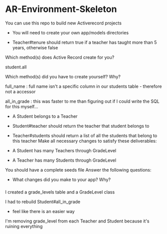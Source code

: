 # AR-Environment-Skeleton

You can use this repo to build new Activerecord projects

* You will need to create your own app/models directories

<!-- Domain: Student-Teacher
- A Student has a first_name (string)
- A Student has a last_name (string)
- A Student has a grade_level (string), for ex: “first”, “second”, “third”, etc...
- Student#full_name should return the first and last name of the student in one string, for ex: “Ian Grubb”
- Student#grade_level should return the student’s grade level
- Student.all should return a list of all students -->
<!-- 
- Student.all_in_grade should receive an argument of a grade, ex: “first”, and return all students who are in that grade -->

<!-- - A Teacher has a last_name (string)
- A Teacher has a grade_level (string)
- A Teacher has a years_of_experience (integer) -->
- Teacher#tenure should return true if a teacher has taught more than 5 years, otherwise false

Which method(s) does Active Record create for you?


student.all


Which method(s) did you have to create yourself? Why?

full_name : full name isn't a specific column in our students table - therefore not a accessor

all_in_grade : this was faster to me than figuring out if I could write the SQL for this myself...




- A Student belongs to a Teacher

- Student#teacher should return the teacher that student belongs to

- Teacher#students should return a list of all the students that belong to this teacher
Make all necessary changes to satisfy these deliverables: 

- A Student has many Teachers through GradeLevel

- A Teacher has many Students through GradeLevel

You should have a complete seeds file 
Answer the following questions:

- What changes did you make to your app? Why?


###
I created a grade_levels table and a GradeLevel class

I had to rebuild Student#all_in_grade
- feel like there is an easier way


I'm removing grade_level from each Teacher and Student because it's ruining everything


